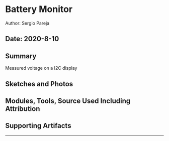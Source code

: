 #  Battery Monitor

Author: Sergio Pareja

Date: 2020-8-10
-----

## Summary
Measured voltage on a I2C display

## Sketches and Photos


## Modules, Tools, Source Used Including Attribution


## Supporting Artifacts


-----

